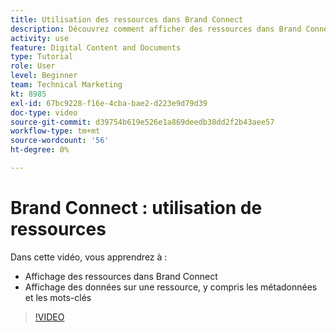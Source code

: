 ```yaml
---
title: Utilisation des ressources dans Brand Connect
description: Découvrez comment afficher des ressources dans Brand Connect et afficher des données sur une ressource, y compris des métadonnées et des mots-clés dans [!UICONTROL Gestion des actifs numériques Workfront].
activity: use
feature: Digital Content and Documents
type: Tutorial
role: User
level: Beginner
team: Technical Marketing
kt: 8985
exl-id: 67bc9228-f16e-4cba-bae2-d223e9d79d39
doc-type: video
source-git-commit: d39754b619e526e1a869deedb38dd2f2b43aee57
workflow-type: tm+mt
source-wordcount: '56'
ht-degree: 0%

---
```


# Brand Connect : utilisation de ressources

Dans cette vidéo, vous apprendrez à :

* Affichage des ressources dans Brand Connect
* Affichage des données sur une ressource, y compris les métadonnées et les mots-clés

>[!VIDEO](https://video.tv.adobe.com/v/335247/?quality=12)
